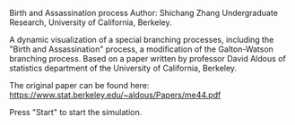 Birth and Assassination process
Author: Shichang Zhang
Undergraduate Research, University of California, Berkeley.

A dynamic visualization of a special branching processes, including the "Birth and Assassination" process, a modification of the Galton-Watson branching process. Based on a paper
written by professor David Aldous of statistics department of the University of California, Berkeley. 

The original paper can be found here:
https://www.stat.berkeley.edu/~aldous/Papers/me44.pdf

Press "Start" to start the simulation. 

